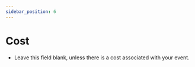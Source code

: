 ```yaml
---
sidebar_position: 6
---
```

#  Cost
-	Leave this field blank, unless there is a cost associated with your event.
